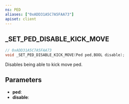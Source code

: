 ```yaml
---
ns: PED
aliases: ["0xADD31A5C7A5FAA73"]
apiset: client
---
```

## _SET_PED_DISABLE_KICK_MOVE

```c
// 0xADD31A5C7A5FAA73
void _SET_PED_DISABLE_KICK_MOVE(Ped ped,BOOL disable);
```

Disables being able to kick move ped.

## Parameters
* **ped**:
* **disable**: